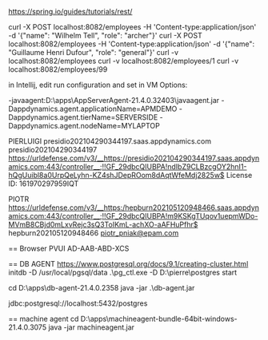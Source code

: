 
https://spring.io/guides/tutorials/rest/


curl -X POST localhost:8082/employees -H 'Content-type:application/json' -d '{"name": "Wilhelm Tell", "role": "archer"}'
curl -X POST localhost:8082/employees -H 'Content-type:application/json' -d '{"name": "Guillaume Henri Dufour", "role": "general"}'
curl -v localhost:8082/employees
curl -v localhost:8082/employees/1
curl -v localhost:8082/employees/99



in Intellij, edit run configuration and set in VM Options:

-javaagent:D:\apps\AppServerAgent-21.4.0.32403\javaagent.jar -Dappdynamics.agent.applicationName=APMDEMO -Dappdynamics.agent.tierName=SERVERSIDE -Dappdynamics.agent.nodeName=MYLAPTOP


PIERLUIGI
presidio202104290344197.saas.appdynamics.com
presidio202104290344197
https://urldefense.com/v3/__https://presidio202104290344197.saas.appdynamics.com:443/controller__;!!GF_29dbcQIUBPA!ndIbZ9CLBzcgOY2hnI1-hQgUuibl8a0UrpQeLyhn-KZ4shJDepROom8dAqtWfeMdj2825w$
License ID: 161970297959IQT


PIOTR
https://urldefense.com/v3/__https:/hepburn202105120948466.saas.appdynamics.com:443/controller__;!!GF_29dbcQIUBPA!m9KSKgTUqov1uepmWDo-MVmB8CBjd0mLxvRejc3sQ3ToIKmL-achXO-aAFHuPfhr$
hepburn202105120948466
piotr_pniak@epam.com



== Browser
PVUI
AD-AAB-ABD-XCS



== DB AGENT
https://www.postgresql.org/docs/9.1/creating-cluster.html
initdb -D /usr/local/pgsql/data
.\pg_ctl.exe -D D:\pierre\postgres start

cd D:\apps\db-agent-21.4.0.2358
java -jar .\db-agent.jar

jdbc:postgresql://localhost:5432/postgres


== machine agent
cd D:\apps\machineagent-bundle-64bit-windows-21.4.0.3075
java -jar machineagent.jar

